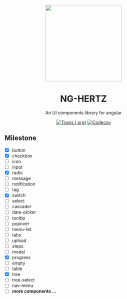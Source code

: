 <p align="center">
  <a href="https://www.rorry.cn/ng-hertz">
    <img width="244" src="https://rorry.cn/osp/svg/hertz-logo.svg">
  </a>
</p>
<h1 align="center">NG-HERTZ</h1>
<div align="center">
  An UI components library for angular
</div>

<div align="center">

[![Travis (.org)](https://img.shields.io/travis/rorry121/ng-hertz)](https://travis-ci.org/rorry121/ng-hertz)
[![Codecov](https://img.shields.io/codecov/c/github/rorry121/ng-hertz)](https://codecov.io/gh/rorry121/ng-hertz/)
</div>

## Milestone


- [x] button
- [x] checkbox
- [ ] icon
- [ ] input
- [x] radio
- [ ] message
- [ ] notification
- [ ] tag
- [x] switch
- [ ] select
- [ ] cascader
- [ ] date-picker
- [ ] tooltip
- [ ] popover
- [ ] menu-list
- [ ] tabs
- [ ] upload
- [ ] steps
- [ ] modal
- [x] progress
- [ ] empty
- [ ] table
- [x] tree
- [ ] tree-select
- [ ] nav-menu
- [ ] **more components ...**
